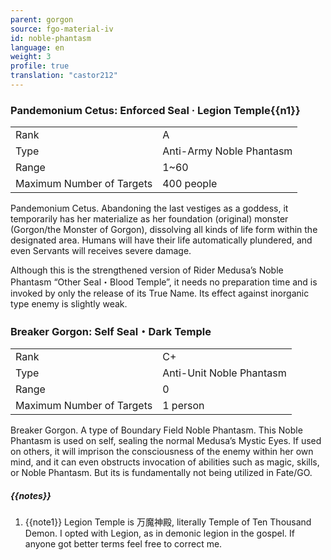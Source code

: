 ```yaml
---
parent: gorgon
source: fgo-material-iv
id: noble-phantasm
language: en
weight: 3
profile: true
translation: "castor212"
---
```


### Pandemonium Cetus: Enforced Seal · Legion Temple{{n1}}

<table>
  <tr><td>Rank</td><td>A</td></tr>
  <tr><td>Type</td><td>Anti-Army Noble Phantasm</td></tr>
  <tr><td>Range</td><td>1~60</td></tr>
  <tr><td>Maximum Number of Targets</td><td>400 people</td></tr>
</table>

Pandemonium Cetus.
Abandoning the last vestiges as a goddess, it temporarily has her materialize as her foundation (original) monster (Gorgon/the Monster of Gorgon), dissolving all kinds of life form within the designated area. Humans will have their life automatically plundered, and even Servants will receives severe damage.

Although this is the strengthened version of Rider Medusa’s Noble Phantasm “Other Seal・Blood Temple”, it needs no preparation time and is invoked by only the release of its True Name.
Its effect against inorganic type enemy is slightly weak.

### Breaker Gorgon: Self Seal・Dark Temple

<table>
  <tr><td>Rank</td><td>C+</td></tr>
  <tr><td>Type</td><td>Anti-Unit Noble Phantasm</td></tr>
  <tr><td>Range</td><td>0</td></tr>
  <tr><td>Maximum Number of Targets</td><td>1 person</td></tr>
</table>

Breaker Gorgon.
A type of Boundary Field Noble Phantasm.
This Noble Phantasm is used on self, sealing the normal Medusa’s Mystic Eyes.
If used on others, it will imprison the consciousness of the enemy within her own mind, and it can even obstructs invocation of abilities such as magic, skills, or Noble Phantasm. But its is fundamentally not being utilized in Fate/GO.

##### {{notes}}

1. {{note1}} Legion Temple is 万魔神殿, literally Temple of Ten Thousand Demon. I opted with Legion, as in demonic legion in the gospel. If anyone got better terms feel free to correct me.
